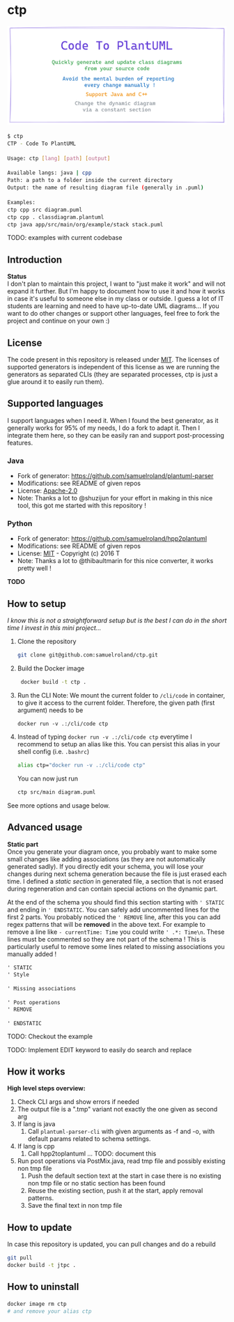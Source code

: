 # ctp

![branding](ctp.png)

```sh
$ ctp
CTP - Code To PlantUML

Usage: ctp [lang] [path] [output]

Available langs: java | cpp
Path: a path to a folder inside the current directory
Output: the name of resulting diagram file (generally in .puml)

Examples:
ctp cpp src diagram.puml
ctp cpp . classdiagram.plantuml
ctp java app/src/main/org/example/stack stack.puml
```

TODO: examples with current codebase

## Introduction
**Status**  
I don't plan to maintain this project, I want to "just make it work" and will not expand it further. But I'm happy to document how to use it and how it works in case it's useful to someone else in my class or outside. I guess a lot of IT students are learning and need to have up-to-date UML diagrams... If you want to do other changes or support other languages, feel free to fork the project and continue on your own :)

## License
The code present in this repository is released under [MIT](LICENSE). The licenses of supported generators is independent of this license as we are running the generators as separated CLIs (they are separated processes, ctp is just a glue around it to easily run them).

## Supported languages
I support languages when I need it. When I found the best generator, as it generally works for 95% of my needs, I do a fork to adapt it. Then I integrate them here, so they can be easily ran and support post-processing features.

### Java
- Fork of generator: https://github.com/samuelroland/plantuml-parser
- Modifications: see README of given repos
- License: [Apache-2.0](https://github.com/samuelroland/plantuml-parser/blob/main/LICENSE)
- Note: Thanks a lot to @shuzijun for your effort in making in this nice tool, this got me started with this repository !

### Python
- Fork of generator: https://github.com/samuelroland/hpp2plantuml
- Modifications: see README of given repos
- License: [MIT](https://github.com/samuelroland/hpp2plantuml/blob/master/LICENSE) - Copyright (c) 2016 T
- Note: Thanks a lot to @thibaultmarin for this nice converter, it works pretty well !

**TODO**

## How to setup
*I know this is not a straightforward setup but is the best I can do in the short time I invest in this mini project...*
1. Clone the repository
   ```sh
   git clone git@github.com:samuelroland/ctp.git
   ```
1. Build the Docker image
   ```sh
    docker build -t ctp .
   ```
1. Run the CLI
   Note: We mount the current folder to `/cli/code` in container, to give it access to the current folder. Therefore, the given path (first argument) needs to be 
    ```
    docker run -v .:/cli/code ctp
    ```
1. Instead of typing `docker run -v .:/cli/code ctp` everytime I recommend to setup an alias like this. You can persist this alias in your shell config (i.e. `.bashrc`)
    ```sh
    alias ctp="docker run -v .:/cli/code ctp"
    ```
    You can now just run 
    ```sh
    ctp src/main diagram.puml
    ```
See more options and usage below.

## Advanced usage

<!-- Optionally, if you need to customize your schema, here is how you can do it.

**TODO**

To see all possible options of the underlying parser CLI:
```sh
ctp parserhelp
``` -->

**Static part**  
Once you generate your diagram once, you probably want to make some small changes like adding associations (as they are not automatically generated sadly). If you directly edit your schema, you will lose your changes during next schema generation because the file is just erased each time. I defined a *static section* in generated file, a section that is not erased during regeneration and can contain special actions on the dynamic part.

At the end of the schema you should find this section starting with `' STATIC` and ending in `' ENDSTATIC`. You can safely add uncommented lines for the first 2 parts. You probably noticed the `' REMOVE` line, after this you can add regex patterns that will be **removed** in the above text. For example to remove a line like `- currentTime: Time` you could write `' .*: Time\n`. These lines must be commented so they are not part of the schema ! This is particularly useful to remove some lines related to missing associations you manually added !
```
' STATIC
' Style

' Missing associations

' Post operations
' REMOVE

' ENDSTATIC
```

TODO: Checkout the example 

TODO: Implement EDIT keyword to easily do search and replace

## How it works

**High level steps overview:**
1. Check CLI args and show errors if needed
1. The output file is a ".tmp" variant not exactly the one given as second arg
1. If lang is java
   1. Call `plantuml-parser-cli` with given arguments as -f and -o, with default params related to schema settings. 
1. If lang is cpp
   1. Call hpp2toplantuml ... TODO: document this
1. Run post operations via PostMix.java, read tmp file and possibly existing non tmp file
   1. Push the default section text at the start in case there is no existing non tmp file or no static section has been found
   1. Reuse the existing section, push it at the start, apply removal patterns.
   1. Save the final text in non tmp file

## How to update
In case this repository is updated, you can pull changes and do a rebuild
```sh
git pull
docker build -t jtpc .
```

## How to uninstall
```sh
docker image rm ctp
# and remove your alias ctp
```
